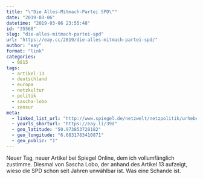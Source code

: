```yaml
---
title: "\"Die Alles-Mitmach-Partei SPD\""
date: "2019-03-06"
datetime: "2019-03-06 23:55:48"
id: "35568"
slug: "die-alles-mitmach-partei-spd"
url: "https://eay.cc/2019/die-alles-mitmach-partei-spd/"
author: "eay"
format: "link"
categories:
  - 0815
tags:
  - artikel-13
  - deutschland
  - europa
  - netzkultur
  - politik
  - sascha-lobo
  - zensur
meta:
  - linked_list_url: "http://www.spiegel.de/netzwelt/netzpolitik/urheberrecht-die-alles-mitmach-partei-spd-a-1256527.html"
  - yourls_shorturl: "https://eay.li/39d"
  - geo_latitude: "50.973853728182"
  - geo_longitude: "6.6831783410871"
  - geo_public: "1"
---
```


Neuer Tag, neuer Artikel bei Spiegel Online, dem ich vollumfänglich zustimme. Diesmal von Sascha Lobo, der anhand des Artikel 13 aufzeigt, wieso die SPD schon seit Jahren unwählbar ist. Was eine Schande ist.
